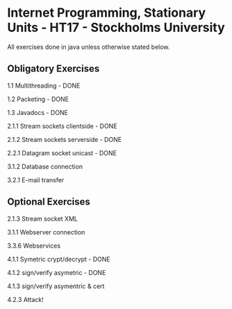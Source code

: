 # Internet Programming, Stationary Units - HT17 - Stockholms University
All exercises done in java unless otherwise stated below.

## Obligatory Exercises ##

1.1 Multithreading - DONE

1.2 Packeting - DONE 

1.3 Javadocs - DONE 

2.1.1 Stream sockets clientside - DONE

2.1.2 Stream sockets serverside - DONE

2.2.1 Datagram socket unicast - DONE

3.1.2 Database connection

3.2.1 E-mail transfer

## Optional Exercises ##

2.1.3 Stream socket XML

3.1.1 Webserver connection

3.3.6 Webservices

4.1.1 Symetric crypt/decrypt - DONE 

4.1.2 sign/verify asymetric - DONE 

4.1.3 sign/verify asymentric & cert

4.2.3 Attack!

